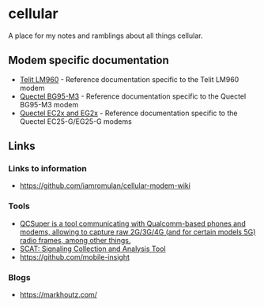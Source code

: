 # cellular

A place for my notes and ramblings about all things cellular.

## Modem specific documentation

- [Telit LM960](/telit/lm960/) - Reference documentation specific to the Telit LM960 modem
- [Quectel BG95-M3](/quectel/bg95m3/) - Reference documentation specific to the Quectel BG95-M3 modem
- [Quectel EC2x and EG2x](/quectel/eg25g/) - Reference documentation specific to the Quectel EC25-G/EG25-G modems

## Links

### Links to information

- <https://github.com/iamromulan/cellular-modem-wiki>

### Tools

- [QCSuper is a tool communicating with Qualcomm-based phones and modems, allowing to capture raw 2G/3G/4G (and for certain models 5G) radio frames, among other things.](https://github.com/P1sec/QCSuper)
- [SCAT: Signaling Collection and Analysis Tool](https://github.com/fgsect/scat)
- <https://github.com/mobile-insight>

### Blogs

- <https://markhoutz.com/>
